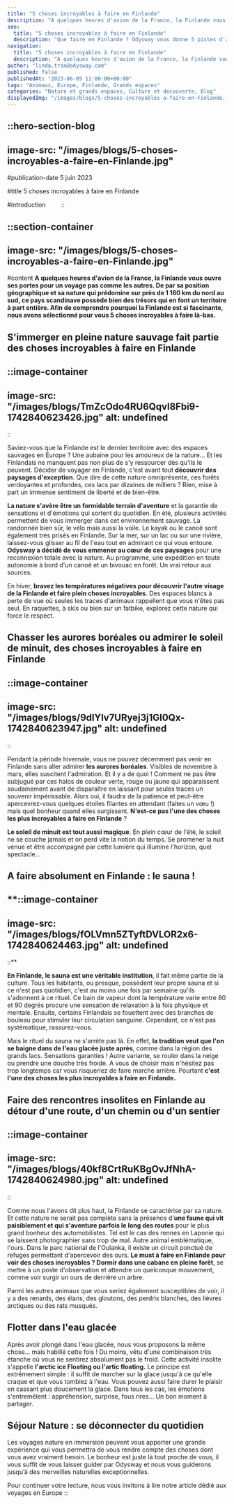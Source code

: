 ```yaml
---
title: "5 choses incroyables à faire en Finlande"
description: "A quelques heures d'avion de la France, la Finlande vous ouvre ses portes pour un voyage pas comme les autres. De par sa position géographique et sa nature qui prédomine sur près de 1 160 km du nord au sud, ce pays scandinave possède bien des trésors qui en font un territoire à part entière. Afin de comprendre pourquoi la Finlande est si fascinante, nous avons sélectionné pour vous 5 choses incroyables à faire là-bas."
seo:
  title: "5 choses incroyables à faire en Finlande"
  description: "Que faire en Finlande ? Odysway vous donne 5 pistes d'activités exceptionnelles à découvrir en Finlande..."
navigation:
  title: "5 choses incroyables à faire en Finlande"
  description: "A quelques heures d'avion de la France, la Finlande vous ouvre ses portes pour un voyage pas comme les autres. De par sa position géographique et sa nature qui prédomine sur près de 1 160 km du nord au sud, ce pays scandinave possède bien des trésors qui en font un territoire à part entière. Afin de comprendre pourquoi la Finlande est si fascinante, nous avons sélectionné pour vous 5 choses incroyables à faire là-bas."
author: "linda.tran@odysway.com"
published: false
publishedAt: "2023-06-05 11:00:00+00:00"
tags: "Animaux, Europe, Finlande, Grands espaces"
categories: "Nature et grands espaces, Culture et decouverte, Blog"
displayedImg: "/images/blogs/5-choses-incroyables-a-faire-en-Finlande.jpg"
---
```


::hero-section-blog
---
image-src: "/images/blogs/5-choses-incroyables-a-faire-en-Finlande.jpg"
---
#publication-date
5 juin 2023

#title
5 choses incroyables à faire en Finlande

#introduction
       
::

::section-container
---
image-src: "/images/blogs/5-choses-incroyables-a-faire-en-Finlande.jpg"
---
#content
**A quelques heures d'avion de la France, la Finlande vous ouvre ses portes pour un voyage pas comme les autres. De par sa position géographique et sa nature qui prédomine sur près de 1 160 km du nord au sud, ce pays scandinave possède bien des trésors qui en font un territoire à part entière. Afin de comprendre pourquoi la Finlande est si fascinante, nous avons sélectionné pour vous 5 choses incroyables à faire là-bas.**

## S'immerger en pleine nature sauvage fait partie des choses incroyables à faire en Finlande

::image-container
---
image-src: "/images/blogs/TmZcOdo4RU6Qqvl8Fbi9-1742840623426.jpg"
alt: undefined
---
::

Saviez-vous que la Finlande est le dernier territoire avec des espaces sauvages en Europe ? Une aubaine pour les amoureux de la nature... Et les Finlandais ne manquent pas non plus de s'y ressourcer dès qu'ils le peuvent. Décider de voyager en Finlande, c'est avant tout **découvrir des paysages d'exception**. Que dire de cette nature omniprésente, ces forêts verdoyantes et profondes, ces lacs par dizaines de milliers ? Rien, mise à part un immense sentiment de liberté et de bien-être.

**La nature s'avère être un formidable terrain d'aventure** et la garantie de sensations et d'émotions qui sortent du quotidien. En été, plusieurs activités permettent de vous immerger dans cet environnement sauvage. La randonnée bien sûr, le vélo mais aussi la voile. Le kayak ou le canoë sont également très prisés en Finlande. Sur la mer, sur un lac ou sur une rivière, laissez-vous glisser au fil de l'eau tout en admirant ce qui vous entoure. **Odysway a décidé de vous emmener au cœur de ces paysages** pour une reconnexion totale avec la nature. Au programme, une expédition en toute autonomie à bord d'un canoë et un bivouac en forêt. Un vrai retour aux sources.

En hiver, **bravez les températures négatives pour découvrir l'autre visage de la Finlande et faire plein choses incroyables**. Des espaces blancs à perte de vue où seules les traces d'animaux rappellent que vous n'êtes pas seul. En raquettes, à skis ou bien sur un fatbike, explorez cette nature qui force le respect.

## Chasser les aurores boréales ou admirer le soleil de minuit, des choses incroyables à faire en Finlande

::image-container
---
image-src: "/images/blogs/9dlYlv7URyej3j1GI0Qx-1742840623947.jpg"
alt: undefined
---
::

Pendant la période hivernale, vous ne pouvez décemment pas venir en Finlande sans aller admirer **les aurores boréales**. Visibles de novembre à mars, elles suscitent l'admiration. Et il y a de quoi ! Comment ne pas être subjugué par ces halos de couleur verte, rouge ou jaune qui apparaissent soudainement avant de disparaître en laissant pour seules traces un souvenir impérissable. Alors oui, il faudra de la patience et peut-être apercevrez-vous quelques étoiles filantes en attendant (faites un vœu !) mais quel bonheur quand elles surgissent. **N'est-ce pas l'une des choses les plus incroyables à faire en Finlande** ?

**Le soleil de minuit est tout aussi magique**. En plein cœur de l'été, le soleil ne se couche jamais et on perd vite la notion du temps. Se promener la nuit venue et être accompagné par cette lumière qui illumine l'horizon, quel spectacle…

## A faire absolument en Finlande : le sauna !

**::image-container
---
image-src: "/images/blogs/fOLVmn5ZTyftDVLOR2x6-1742840624463.jpg"
alt: undefined
---
::**

**En Finlande, le sauna est une véritable institution**, il fait même partie de la culture. Tous les habitants, ou presque, possèdent leur propre sauna et si ce n'est pas quotidien, c'est au moins une fois par semaine qu'ils s'adonnent à ce rituel. Ce bain de vapeur dont la température varie entre 80 et 90 degrés procure une sensation de relaxation à la fois physique et mentale. Ensuite, certains Finlandais se fouettent avec des branches de bouleau pour stimuler leur circulation sanguine. Cependant, ce n'est pas systématique, rassurez-vous.

Mais le rituel du sauna ne s'arrête pas là. En effet, **la tradition veut que l'on se baigne dans de l'eau glacée juste après**, comme dans la région des grands lacs. Sensations garanties ! Autre variante, se rouler dans la neige ou prendre une douche très froide. A vous de choisir mais n'hésitez pas trop longtemps car vous risqueriez de faire marche arrière. Pourtant **c'est l'une des choses les plus incroyables à faire en Finlande.**

## Faire des rencontres insolites en Finlande au détour d'une route, d'un chemin ou d'un sentier

::image-container
---
image-src: "/images/blogs/40kf8CrtRuKBgOvJfNhA-1742840624980.jpg"
alt: undefined
---
::

Comme nous l'avons dit plus haut, la Finlande se caractérise par sa nature. Et cette nature ne serait pas complète sans la présence d'**une faune qui vit paisiblement et qui s'aventure parfois le long des routes** pour le plus grand bonheur des automobilistes. Tel est le cas des rennes en Laponie qui se laissent photographier sans trop de mal. Autre animal emblématique, l'ours. Dans le parc national de l'Oulanka, il existe un circuit ponctué de refuges permettant d'apercevoir des ours. **Le must à faire en Finlande pour voir des choses incroyables ? Dormir dans une cabane en pleine forêt**, se mettre à un poste d'observation et attendre un quelconque mouvement, comme voir surgir un ours de derrière un arbre.

Parmi les autres animaux que vous seriez également susceptibles de voir, il y a des renards, des élans, des gloutons, des perdrix blanches, des lièvres arctiques ou des rats musqués.

## Flotter dans l'eau glacée

Après avoir plongé dans l'eau glacée, nous vous proposons la même chose… mais habillé cette fois ! Du moins, vêtu d'une combinaison très étanche où vous ne sentirez absolument pas le froid. Cette activité insolite s'appelle **l'arctic ice Floating ou l'artic floating.** Le principe est extrêmement simple : il suffit de marcher sur la glace jusqu'à ce qu'elle craque et que vous tombiez à l'eau. Vous pouvez aussi faire durer le plaisir en cassant plus doucement la glace. Dans tous les cas, les émotions s'entremêlent : appréhension, surprise, fous rires… Un bon moment à partager.

## Séjour Nature : se déconnecter du quotidien

Les voyages nature en immersion peuvent vous apporter une grande expérience qui vous permettra de vous rendre compte des choses dont vous avez vraiment besoin. Le bonheur est juste là tout proche de vous, il vous suffit de vous laisser guider par Odysway et nous vous guiderons jusqu’à des merveilles naturelles exceptionnelles.

Pour continuer votre lecture, nous vous invitons à lire notre article dédié aux voyages en Europe
::
